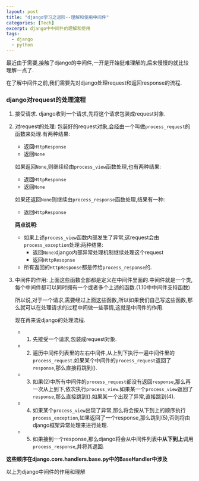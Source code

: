 ```yaml
---
layout: post
title: "django学习之进阶--理解和使用中间件"
categories: [Tech]
excerpt: django中中间件的理解和使用
tags:
  - django
  - python
---
```



最近由于需要,接触了django的中间件,一开是开始挺难理解的,后来慢慢的就比较理解一点了.

在了解中间件之前,我们需要先对django处理request和返回response的流程.


### django对request的处理流程

1. 接受请求.
    django收到一个请求,先将这个请求包装成request对象.

2. 对request的处理:
    包装好的request对象,会经由一个叫做`process_request`的函数来处理.有两种结果:
    - 返回`HttpResponse`
    - 返回`None`

    如果返回`None`,则继续经由`process_view`函数处理,也有两种结果:
    - 返回`HttpResponse`
    - 返回`None`

    如果还返回`None`则继续由`process_response`函数处理,结果有一种:
    - 返回`HttpResponse`

    **两点说明**:
    - 如果上述`process_view`函数内部发生了异常,这request会由`process_exception`处理:两种结果:
        - 返回`None`:django内部异常处理机制继续处理这个request
        - 返回`HttpResopnse`
    - 所有返回的`HttpResponse`都是传给`process_response`的.

3. 中间件的作用:
    上面这些函数全部都是定义在中间件里面的.中间件就是一个类,每个中间件都可以同时拥有一个或者多个上述的函数.(1.10中中间件支持函数)

    所以说,对于一个请求,需要经过上面这些函数,所以如果我们自己写这些函数,那么就可以在处理请求的过程中间做一些事情,这就是中间件的作用.

    现在再来说django的处理流程.

    - 1. 先接受一个请求,包装成request对象.
    - 2. 遍历中间件列表里的左右中间件,从上到下执行一遍中间件里的`process_request`.如果某个中间件的`process_request`返回了`response`,那么直接将跳到().
    - 3. 如果(2)中所有中间件的`process_request`都没有返回`response`,那么再一次从上到下,依次执行`process_view`.如果某一个`process_view`返回了`response`,那么直接跳到().如果某一个出现了异常,直接跳到(4).
    - 4. 如果某个`process_view`出现了异常,那么将会按从下到上的顺序执行`process_exception`,如果返回了一个response,那么跳到(5),否则将由django框架异常处理来进行处理.
    - 5. 如果接到一个response,那么django将会从中间件列表中**从下到上**调用`process_response`,并将其返回.

**这些顺序在django.core.handlers.base.py中的BaseHandler中涉及**


以上为django中间件的作用和理解
